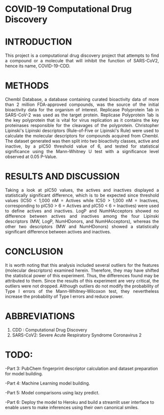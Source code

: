 # COVID-19 Computational Drug Discovery

# INTRODUCTION

<div style="text-align: justify">
This project is a computational drug discovery project that attempts to find a compound or a molecule that will inhibit the function of SARS-CoV2, hence its name, COVID-19-CDD.
</div>

# METHODS

<div style="text-align: justify">
Chembl Database, a database containing curated bioactivity data of more than 2 million FDA-approved compounds, was the source of the initial bioactivity data for the organism of interest. Replicase Polyprotein 1ab in SARS-CoV-2 was used as the target protein. Replicase Polyprotein 1ab is the key polyprotein that is vital for virus replication as it contains the key proteinases responsible for the cleavages of the polyprotein. Christopher Lipinski's Lipinski descriptors (Rule-of-Five or Lipinski's Rule) were used to calculate the molecular descriptors for compounds acquired from Chembl. The dataset generated was then split into two bioactivity classes, active and inactive, by a pIC50 threshold value of 6, and tested for statistical significance using the Mann-Whitney U test with a significance level observed at 0.05 P-Value.
</div>

# RESULTS AND DISCUSSION
<div style="text-align: justify">
Taking a look at pIC50 values, the actives and inactives displayed a statistically significant difference, which is to be expected since threshold values (IC50 < 1,000 nM = Actives while IC50 > 1,000 nM = Inactives, corresponding to pIC50 > 6 = Actives and pIC50 < 6 = Inactives) were used to define actives and inactives. LogP and NumHAcceptors showed no difference between actives and inactives among the four Lipinski descriptors (MW, LogP, NumHDonors, and NumHAcceptors), whereas the other two descriptors (MW and NumHDonors) showed a statistically significant difference between actives and inactives.
</div>
  
# CONCLUSION
<div style="text-align: justify">
It is worth noting that this analysis included several outliers for the features (molecular descriptors) examined herein. Therefore, they may have shifted the statistical power of this experiment. Thus, the differences found may be attributed to them. Since the results of this experiment are very critical, the outliers were not dropped. Although outliers do not modify the probability of Type I errors of the Mann-Whitney-Wilcoxon test, they nevertheless increase the probability of Type I errors and reduce power.
</div>
  
# ABBREVIATIONS

1) CDD : Computational Drug Discovery
2) SARS-CoV2: Severe Acute Respiratory Syndrome Coronavirus 2

# TODO:
-Part 3: PubChem fingerprint descriptor calculation and dataset preparation for model building.

-Part 4: Machine Learning model building.

-Part 5: Model comparisons using lazy predict.

-Part 6: Deploy the model to Heroku and build a streamlit user interface to enable users to make inferences using their own canonical smiles.
